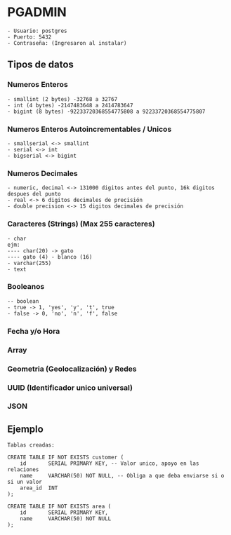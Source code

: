 # PGADMIN
```
- Usuario: postgres
- Puerto: 5432
- Contraseña: (Ingresaron al instalar)
```

## Tipos de datos
### Numeros Enteros
```
- smallint (2 bytes) -32768 a 32767
- int (4 bytes) -2147483648 a 2414783647
- bigint (8 bytes) -92233720368554775808 a 92233720368554775807
```

### Numeros Enteros Autoincrementables / Unicos
```
- smallserial <-> smallint
- serial <-> int
- bigserial <-> bigint
```

### Numeros Decimales
```
- numeric, decimal <-> 131000 digitos antes del punto, 16k digitos despues del punto
- real <-> 6 digitos decimales de precisión
- double precision <-> 15 digitos decimales de precisión
```

### Caracteres (Strings) (Max 255 caracteres)
```
- char 
ejm: 
---- char(20) -> gato
---- gato (4) - blanco (16)
- varchar(255)
- text 
```

### Booleanos
```
-- boolean
- true -> 1, 'yes', 'y', 't', true
- false -> 0, 'no', 'n', 'f', false
```


### Fecha y/o Hora
### Array
### Geometria (Geolocalización) y Redes
### UUID (Identificador unico universal)
### JSON


## Ejemplo
```
Tablas creadas: 

CREATE TABLE IF NOT EXISTS customer (
	id		 SERIAL PRIMARY KEY, -- Valor unico, apoyo en las relaciones
	name	 VARCHAR(50) NOT NULL, -- Obliga a que deba enviarse si o si un valor
	area_id  INT
);

CREATE TABLE IF NOT EXISTS area (
	id		 SERIAL PRIMARY KEY,
	name	 VARCHAR(50) NOT NULL
);
```